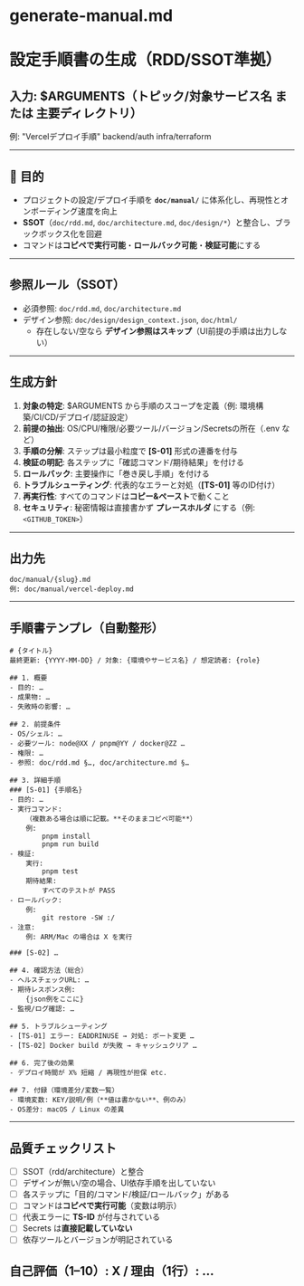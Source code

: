 # generate-manual.md

# 設定手順書の生成（RDD/SSOT準拠）

## 入力: $ARGUMENTS（トピック/対象サービス名 または 主要ディレクトリ）
例:
    "Vercelデプロイ手順"
    backend/auth
    infra/terraform

---

## 🎯 目的
- プロジェクトの設定/デプロイ手順を **`doc/manual/`** に体系化し、再現性とオンボーディング速度を向上
- **SSOT**（`doc/rdd.md`, `doc/architecture.md`, `doc/design/*`）と整合し、ブラックボックス化を回避
- コマンドは**コピペで実行可能**・**ロールバック可能**・**検証可能**にする

---

## 参照ルール（SSOT）
- 必須参照: `doc/rdd.md`, `doc/architecture.md`
- デザイン参照: `doc/design/design_context.json`, `doc/html/`  
  - 存在しない/空なら **デザイン参照はスキップ**（UI前提の手順は出力しない）

---

## 生成方針
1. **対象の特定**: $ARGUMENTS から手順のスコープを定義（例: 環境構築/CI/CD/デプロイ/認証設定）
2. **前提の抽出**: OS/CPU/権限/必要ツール/バージョン/Secretsの所在（.env など）
3. **手順の分解**: ステップは最小粒度で **[S-01]** 形式の連番を付与
4. **検証の明記**: 各ステップに「確認コマンド/期待結果」を付ける
5. **ロールバック**: 主要操作に「巻き戻し手順」を付ける
6. **トラブルシューティング**: 代表的なエラーと対処（**[TS-01]** 等のID付け）
7. **再実行性**: すべてのコマンドは**コピー&ペースト**で動くこと
8. **セキュリティ**: 秘密情報は直接書かず **プレースホルダ** にする（例: `<GITHUB_TOKEN>`）

---

## 出力先
    doc/manual/{slug}.md
    例: doc/manual/vercel-deploy.md

---

## 手順書テンプレ（自動整形）
    # {タイトル}
    最終更新: {YYYY-MM-DD} / 対象: {環境やサービス名} / 想定読者: {role}

    ## 1. 概要
    - 目的: …
    - 成果物: …
    - 失敗時の影響: …

    ## 2. 前提条件
    - OS/シェル: …
    - 必要ツール: node@XX / pnpm@YY / docker@ZZ …
    - 権限: …
    - 参照: doc/rdd.md §…, doc/architecture.md §…

    ## 3. 詳細手順
    ### [S-01] {手順名}
    - 目的: …
    - 実行コマンド:
        （複数ある場合は順に記載。**そのままコピペ可能**）
        例:
            pnpm install
            pnpm run build
    - 検証:
        実行:
            pnpm test
        期待結果:
            すべてのテストが PASS
    - ロールバック:
        例:
            git restore -SW :/
    - 注意:
        例: ARM/Mac の場合は X を実行

    ### [S-02] …

    ## 4. 確認方法（総合）
    - ヘルスチェックURL: …
    - 期待レスポンス例:
        {json例をここに}
    - 監視/ログ確認: …

    ## 5. トラブルシューティング
    - [TS-01] エラー: EADDRINUSE → 対処: ポート変更 …
    - [TS-02] Docker build が失敗 → キャッシュクリア …

    ## 6. 完了後の効果
    - デプロイ時間が X% 短縮 / 再現性が担保 etc.

    ## 7. 付録（環境差分/変数一覧）
    - 環境変数: KEY/説明/例（**値は書かない**、例のみ）
    - OS差分: macOS / Linux の差異

---

## 品質チェックリスト
- [ ] SSOT（rdd/architecture）と整合
- [ ] デザインが無い/空の場合、UI依存手順を出していない
- [ ] 各ステップに「目的/コマンド/検証/ロールバック」がある
- [ ] コマンドは**コピペで実行可能**（変数は明示）
- [ ] 代表エラーに **TS-ID** が付与されている
- [ ] Secrets は**直接記載していない**
- [ ] 依存ツールとバージョンが明記されている

## 自己評価（1–10）: X / 理由（1行）: …

